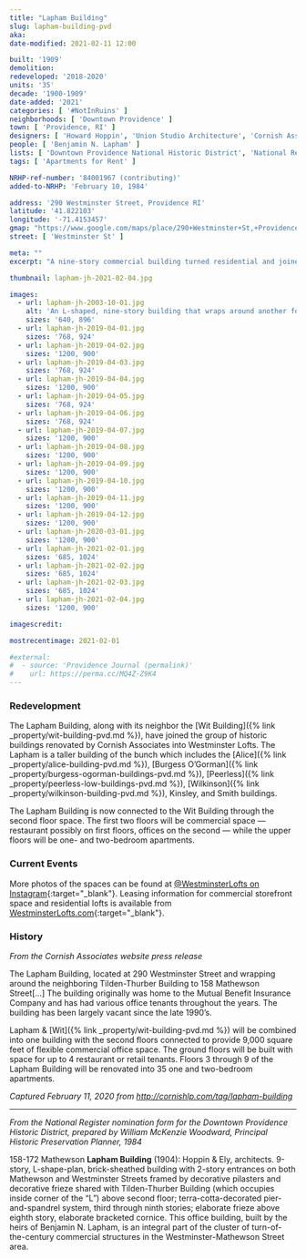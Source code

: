 ```yaml
---
title: "Lapham Building"
slug: lapham-building-pvd
aka:
date-modified: 2021-02-11 12:00

built: '1909'
demolition: 
redeveloped: '2018-2020'
units: '35'
decade: '1900-1909'
date-added: '2021'
categories: [ '#NotInRuins' ]
neighborhoods: [ 'Downtown Providence' ]
town: [ 'Providence, RI' ]
designers: [ 'Howard Hoppin', 'Union Studio Architecture', 'Cornish Associates' ]
people: [ 'Benjamin N. Lapham' ]
lists: [ 'Downtown Providence National Historic District', 'National Register of Historic Places' ]
tags: [ 'Apartments for Rent' ]

NRHP-ref-number: '84001967 (contributing)'
added-to-NRHP: 'February 10, 1984'

address: '290 Westminster Street, Providence RI'
latitude: '41.822103'
longitude: '-71.4153457'
gmap: "https://www.google.com/maps/place/290+Westminster+St,+Providence,+RI+02903/@41.822103,-71.4153457,17z/data=!3m1!4b1!4m5!3m4!1s0x89e4451376687d5f:0xd243a7c2361685f6!8m2!3d41.822099!4d-71.413157"
street: [ 'Westminster St' ]

meta: ""
excerpt: "A nine-story commercial building turned residential and joined the ranks of its neightbors in the collective called “Westminster Lofts”"

thumbnail: lapham-jh-2021-02-04.jpg

images:
  - url: lapham-jh-2003-10-01.jpg
    alt: 'An L-shaped, nine-story building that wraps around another four-story building. The first two floors on both steer-fronts feature decorative pilasters and decorative friezes. The building is five bays wide, with the center three windows together in a grouping and outside windows in their own group. Decorative terra cotta and elaborate cornice work as well.'
    sizes: '640, 896'
  - url: lapham-jh-2019-04-01.jpg
    sizes: '768, 924'
  - url: lapham-jh-2019-04-02.jpg
    sizes: '1200, 900'
  - url: lapham-jh-2019-04-03.jpg
    sizes: '768, 924'
  - url: lapham-jh-2019-04-04.jpg
    sizes: '1200, 900'
  - url: lapham-jh-2019-04-05.jpg
    sizes: '768, 924'
  - url: lapham-jh-2019-04-06.jpg
    sizes: '768, 924'
  - url: lapham-jh-2019-04-07.jpg
    sizes: '1200, 900'
  - url: lapham-jh-2019-04-08.jpg
    sizes: '1200, 900'
  - url: lapham-jh-2019-04-09.jpg
    sizes: '1200, 900'
  - url: lapham-jh-2019-04-10.jpg
    sizes: '1200, 900'
  - url: lapham-jh-2019-04-11.jpg
    sizes: '1200, 900'
  - url: lapham-jh-2019-04-12.jpg
    sizes: '1200, 900'
  - url: lapham-jh-2020-03-01.jpg
    sizes: '1200, 900'
  - url: lapham-jh-2021-02-01.jpg
    sizes: '685, 1024'
  - url: lapham-jh-2021-02-02.jpg
    sizes: '685, 1024'
  - url: lapham-jh-2021-02-03.jpg
    sizes: '685, 1024'
  - url: lapham-jh-2021-02-04.jpg
    sizes: '1200, 900'

imagescredit:

mostrecentimage: 2021-02-01

#external:
#  - source: 'Providence Journal (permalink)'
#    url: https://perma.cc/MQ4Z-Z9K4
---
```


### Redevelopment

The Lapham Building, along with its neighbor the [Wit Building]({% link _property/wit-building-pvd.md %}), have joined the group of historic buildings renovated by Cornish Associates into Westminster Lofts. The Lapham is a taller building of the bunch which includes the [Alice]({% link _property/alice-building-pvd.md %}), [Burgess O’Gorman]({% link _property/burgess-ogorman-buildings-pvd.md %}), [Peerless]({% link _property/peerless-low-buildings-pvd.md %}), [Wilkinson]({% link _property/wilkinson-building-pvd.md %}), Kinsley, and Smith buildings. 

The Lapham Building is now connected to the Wit Building through the second floor space. The first two floors will be commercial space — restaurant possibly on first floors, offices on the second — while the upper floors will be one- and two-bedroom apartments. 


### Current Events

More photos of the spaces can be found at [@WestminsterLofts on Instagram](//www.instagram.com/westminsterlofts/){:target="_blank"}. Leasing information for commercial storefront space and residential lofts is available from [WestminsterLofts.com](//westminsterlofts.com){:target="_blank"}.


### History

_From the Cornish Associates website press release_

The Lapham Building, located at 290 Westminster Street and wrapping around the neighboring Tilden-Thurber Building to 158 Mathewson Street[…] The building originally was home to the Mutual Benefit Insurance Company and has had various office tenants throughout the years. The building has been largely vacant since the late 1990’s.

Lapham & [Wit]({% link _property/wit-building-pvd.md %}) will be combined into one building with the second floors connected to provide 9,000 square feet of flexible commercial office space. The ground floors will be built with space for up to 4 restaurant or retail tenants. Floors 3 through 9 of the Lapham Building will be renovated into 35 one and two-bedroom apartments. 

_Captured February 11, 2020 from http://cornishlp.com/tag/lapham-building_

***

_From the National Register nomination form for the Downtown Providence Historic District, prepared by William McKenzie Woodward, Principal Historic Preservation Planner, 1984_

158-172 Mathewson **Lapham Building** (1904): Hoppin & Ely, architects. 9-story, L-shape-plan, brick-sheathed building with 2-story entrances on both Mathewson and Westminster Streets framed by decorative pilasters and decorative frieze shared with Tilden-Thurber Building (which occupies inside corner of the “L”) above second floor; terra-cotta-decorated pier-and-spandrel system, third through ninth stories; elaborate frieze above eighth story, elaborate bracketed cornice. This office building, built by the heirs of Benjamin N. Lapham, is an integral part of the cluster of turn-of-the-century commercial structures in the Westminster-Mathewson Street area. 
